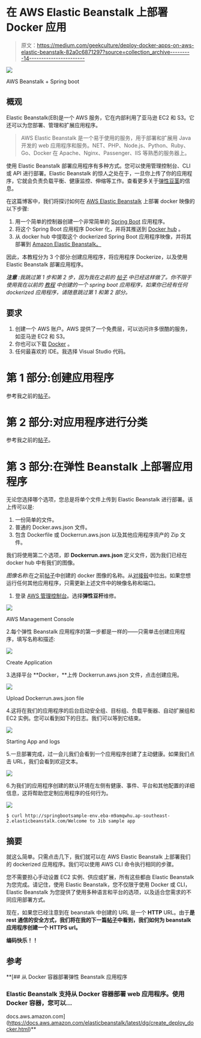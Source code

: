 # 在 AWS Elastic Beanstalk 上部署 Docker 应用

> 原文：<https://medium.com/geekculture/deploy-docker-apps-on-aws-elastic-beanstalk-82a0c6871297?source=collection_archive---------14----------------------->

![](img/6878ab66fd09512683c7eb9e8225a9b9.png)

AWS Beanstalk + Spring boot

## 概观

Elastic Beanstalk(EB)是一个 AWS 服务，它在内部利用了亚马逊 EC2 和 S3。它还可以为您部署、管理和扩展应用程序。

> AWS Elastic Beanstalk 是一个易于使用的服务，用于部署和扩展用 Java 开发的 web 应用程序和服务。NET、PHP、Node.js、Python、Ruby、Go、Docker 在 Apache、Nginx、Passenger、IIS 等熟悉的服务器上。

使用 Elastic Beanstalk 部署应用程序有多种方式。您可以使用管理控制台、CLI 或 API 进行部署。Elastic Beanstalk 的惊人之处在于，一旦你上传了你的应用程序，它就会负责负载平衡、健康监控、伸缩等工作。查看更多关于[弹性豆茎](https://aws.amazon.com/elasticbeanstalk/)的信息。

在这篇博客中，我们将探讨如何在 [AWS Elastic Beanstalk](https://aws.amazon.com/elasticbeanstalk/) 上部署 docker 映像的以下步骤:

1.  用一个简单的控制器创建一个非常简单的 [Spring Boot](https://spring.io/projects/spring-boot) 应用程序。
2.  将这个 Spring Boot 应用程序 Docker 化，并将其推送到 [Docker hub](https://hub.docker.com/) 。
3.  从 docker hub 中提取这个 dockerized Spring Boot 应用程序映像，并将其部署到 [Amazon Elastic Beanstalk。](https://aws.amazon.com/elasticbeanstalk/)

因此，本教程分为 3 个部分:创建应用程序，将应用程序 Dockerize，以及使用 Elastic Beanstalk 部署应用程序。

***注意*** *:我跳过第 1 步和第 2 步，因为我在之前的* [*帖子*](https://praveeng-nair.medium.com/containerize-your-spring-boot-app-with-jib-plugin-50127d99a22f) *中已经这样做了。你不限于使用我在以前的* [*教程*](https://praveeng-nair.medium.com/containerize-your-spring-boot-app-with-jib-plugin-50127d99a22f) *中创建的一个 spring boot 应用程序，如果你已经有任何 dockerized 应用程序，请随意跳过第 1 和第 2 部分。*

## 要求

1.  创建一个 AWS 账户。AWS 提供了一个免费层，可以访问许多很酷的服务，如亚马逊 EC2 和 S3。
2.  你也可以下载 [Docker](https://docs.docker.com/docker-for-mac/install/) 。
3.  任何最喜欢的 IDE。我选择 Visual Studio 代码。

# 第 1 部分:创建应用程序

参考我之前的[帖子](https://praveeng-nair.medium.com/containerize-your-spring-boot-app-with-jib-plugin-50127d99a22f)。

# 第 2 部分:对应用程序进行分类

参考我之前的[帖子](https://praveeng-nair.medium.com/containerize-your-spring-boot-app-with-jib-plugin-50127d99a22f)。

# 第 3 部分:在弹性 Beanstalk 上部署应用程序

无论您选择哪个选项，您总是将单个文件上传到 Elastic Beanstalk 进行部署。该上传可以是:

1.  一份简单的文件。
2.  普通的 Docker.aws.json 文件。
3.  包含 Dockerfile 或 Dockerrun.aws.json 以及其他应用程序资产的 Zip 文件。

我们将使用第二个选项，即 **Dockerrun.aws.json** 定义文件，因为我们已经在 docker hub 中有我们的图像。

*图像名称*:在之前[帖子](https://praveeng-nair.medium.com/containerize-your-spring-boot-app-with-jib-plugin-50127d99a22f)中创建的 docker 图像的名称。从[对接毂](https://hub.docker.com/layers/104823926/prgnr173/springboot-jib/0.0.1-SNAPSHOT/images/sha256-092c4140156535e128676e616cd57e20e131550afee4098988e68eaa1d4a9044?context=explore)中拉出。如果您想运行任何其他应用程序，只需更新上述文件中的映像名称和端口。

1.  登录 [AWS 管理控制台](https://console.aws.amazon.com/console/home?#)。选择**弹性豆杆**维修。

![](img/73221b5623aef496e47805701cf2abe7.png)

AWS Management Console

2.每个弹性 Beanstalk 应用程序的第一步都是一样的——只需单击创建应用程序，填写名称和描述:

![](img/d6c1e1ce635978e7f760f96bc86d3042.png)

Create Application

3.选择平台 **Docker，**上传 Dockerrun.aws.json 文件，点击创建应用。

![](img/3ebf3c0d2d6081236d9683ee8e80cb81.png)

Upload Dockerrun.aws.json file

4.这将在我们的应用程序的后台启动安全组、目标组、负载平衡器、自动扩展组和 EC2 实例。您可以看到如下的日志。我们可以等到它结束。

![](img/17accbcdd0336f33c1ef07b43f06e682.png)

Starting App and logs

5.一旦部署完成，过一会儿我们会看到一个应用程序创建了主动健康。如果我们点击 URL，我们会看到欢迎文本。

![](img/3684ac62b378281e7daf9e70a5ff6af8.png)

6.为我们的应用程序创建的默认环境在左侧有健康、事件、平台和其他配置的详细信息，这将帮助您定制应用程序的任何行为。

![](img/d6f84d53eacc220412bf3303335a43ac.png)

```
$ curl http://springbootsample-env.eba-m9amqwhu.ap-southeast-2.elasticbeanstalk.com/Welcome to Jib sample app
```

## 摘要

就这么简单。只需点击几下，我们就可以在 AWS Elastic Beanstalk 上部署我们的 dockerized 应用程序。我们可以使用 AWS CLI 命令执行相同的步骤。

您不需要担心手动设置 EC2 实例、供应或扩展，所有这些都由 Elastic Beanstalk 为您完成。请记住，使用 Elastic Beanstalk，您不仅限于使用 Docker 或 CLI，Elastic Beanstalk 为您提供了使用多种语言和平台的选项，以及适合您需求的不同应用部署方式。

现在，如果您已经注意到在 beanstalk 中创建的 URL 是一个 **HTTP** URL。由于**是 rest 通信的安全方式，我们将在我的下一篇[帖子](https://praveeng-nair.medium.com/installing-a-self-signed-ssl-certificate-on-aws-elastic-beanstalk-1d4acd2c0cd)中看到，我们如何为 beanstalk 应用程序创建一个 **HTTPS** url。**

**编码快乐！！**

## **参考**

 **[## 从 Docker 容器部署弹性 Beanstalk 应用程序

### Elastic Beanstalk 支持从 Docker 容器部署 web 应用程序。使用 Docker 容器，您可以…

docs.aws.amazon.com](https://docs.aws.amazon.com/elasticbeanstalk/latest/dg/create_deploy_docker.html)**